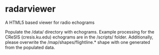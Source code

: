 radarviewer
===========

A HTML5 based viewer for radio echograms

Populate the /data/ directory with echograms. Example processing for the CReSIS (cresis.ku.edu) echograms are in the /scripts/ folder. Additionally, please overwrite the /map/shapes/flightline.* shape with one generated from the populated data.

